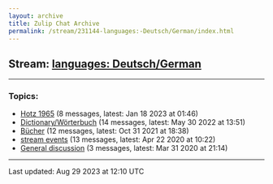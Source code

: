 ```yaml
---
layout: archive
title: Zulip Chat Archive
permalink: /stream/231144-languages:-Deutsch/German/index.html
---
```


## Stream: [languages: Deutsch/German](https://mattecapu.github.io/ct-zulip-archive/stream/231144-languages:-Deutsch/German/index.html)
---

### Topics:

* [Hotz 1965](topic/topic_Hotz.201965.html) (8 messages, latest: Jan 18 2023 at 01:46)
* [Dictionary/Wörterbuch](topic/topic_Dictionary.2FW.C3.B6rterbuch.html) (14 messages, latest: May 30 2022 at 13:51)
* [Bücher](topic/topic_B.C3.BCcher.html) (12 messages, latest: Oct 31 2021 at 18:38)
* [stream events](topic/topic_stream.20events.html) (13 messages, latest: Apr 22 2020 at 10:22)
* [General discussion](topic/topic_General.20discussion.html) (3 messages, latest: Mar 31 2020 at 21:14)

<hr><p>Last updated: Aug 29 2023 at 12:10 UTC</p>